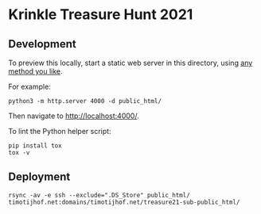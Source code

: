 # Krinkle Treasure Hunt 2021

## Development

To preview this locally, start a static web server in this directory,
using [any method you like](https://gist.github.com/willurd/5720255).

For example:

```
python3 -m http.server 4000 -d public_html/
```

Then navigate to <http://localhost:4000/>.

To lint the Python helper script:

```
pip install tox
tox -v
```

## Deployment

<!--

Sync and potentially delete files on the remote.
(Make sure you get the remote right, including trailing slash in both paths,
as otherwise you might end up deleting everything there!)

-->

```
rsync -av -e ssh --exclude=".DS_Store" public_html/ timotijhof.net:domains/timotijhof.net/treasure21-sub-public_html/
```

